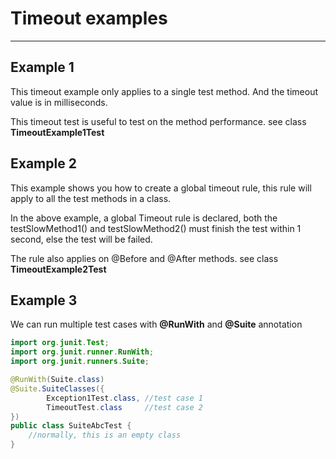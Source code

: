 # Timeout examples
---

## Example 1

This timeout example only applies to a single test method. And the timeout value is in milliseconds.

This timeout test is useful to test on the method performance. see class **TimeoutExample1Test**

## Example 2

This example shows you how to create a global timeout rule, this rule will apply to all the test methods in a class.

In the above example, a global Timeout rule is declared, both the testSlowMethod1() and testSlowMethod2() must finish the test within 1 second, else the test will be failed.

The rule also applies on @Before and @After methods. see class **TimeoutExample2Test**


## Example 3

We can run multiple test cases with **@RunWith** and **@Suite** annotation

```java
import org.junit.Test;
import org.junit.runner.RunWith;
import org.junit.runners.Suite;

@RunWith(Suite.class)
@Suite.SuiteClasses({
        Exception1Test.class, //test case 1
        TimeoutTest.class     //test case 2
})
public class SuiteAbcTest {
    //normally, this is an empty class
}
```

